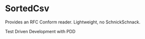 # SortedCsv

Provides an RFC Conform reader. Lightweight, no SchnickSchnack.

Test Driven Development with PDD
